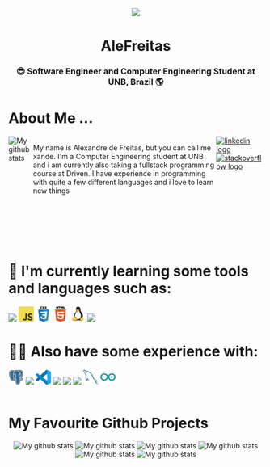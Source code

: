 <p align = "center" >
<a href="https://github.com/DenverCoder1/readme-typing-svg"><img style="width:670px" src="https://readme-typing-svg.herokuapp.com?lines=✋+Hello+World+!&center=true&title_color=79c0ff"></a>
</p> 

<div align="center">
  <h1>AleFreitas</h1>
  <h3>😎 Software Engineer and Computer Engineering Student at UNB, Brazil 🌎</h3>
</div>
<h1 align="left" >About Me ...</h1>
<div style="display:flex; height:150px; overflow: auto; margin-bottom:10px;">
  <img align="right" style="width: 49%; height: 100%;" src="https://github-readme-stats.vercel.app/api?username=AleFreitas&count_private=true&show_icons=true" alt="My github stats">
  <p align="left">My name is Alexandre de Freitas, but you can call me xande. I'm  a Computer Engineering student at UNB and i am currently also taking a fullstack   programming course at Driven. I have experience in programming with quite a few different languages and i love to learn new things</p>
  <div>
    <a href="https://www.linkedin.com/in/alexandre-de-freitas-souza-26148b20a" target="_blank">
      <img src="https://img.shields.io/static/v1?message=LinkedIn&logo=linkedin&label=&color=0077B5&logoColor=white&labelColor=&style=for-the-badge" height="24" alt="linkedin logo"  />
    </a>
    <a href="https://stackoverflow.com/users/20454573/alexandre-de-freitas-souza" target="_blank">
      <img src="https://img.shields.io/static/v1?message=Stackoverflow&logo=stackoverflow&label=&color=FE7A16&logoColor=white&labelColor=&style=for-the-badge" height="24" alt="stackoverflow logo"  />
    </a>
  </div>
</div>
<br>
<br>
<br>
<h1>🌱 I'm currently learning some tools and languages such as: </h1>
<code><img height="30" src="https://raw.githubusercontent.com/jmnote/z-icons/master/svg/cpp.svg"></code>
<code><img height="30" src="https://raw.githubusercontent.com/github/explore/80688e429a7d4ef2fca1e82350fe8e3517d3494d/topics/javascript/javascript.png"></code>
<code><img height="30" src="https://raw.githubusercontent.com/github/explore/80688e429a7d4ef2fca1e82350fe8e3517d3494d/topics/css/css.png"></code>
<code><img height="30" src="https://raw.githubusercontent.com/github/explore/80688e429a7d4ef2fca1e82350fe8e3517d3494d/topics/html/html.png"></code>
<code><img height="30" src="https://github.com/devicons/devicon/blob/master/icons/linux/linux-original.svg"></code>
<img height="30" src="https://github.com/SamHerbert/SVG-Loaders/blob/master/svg-loaders/spinning-circles.svg">
<h1>👨‍💻 Also have some experience with: </h1>
<code><img height="30" src="https://github.com/devicons/devicon/blob/master/icons/postgresql/postgresql-original.svg"></code>
<code><img height="30" src="https://raw.githubusercontent.com/jmnote/z-icons/master/svg/c.svg"></code>
<code><img height="30" src="https://raw.githubusercontent.com/github/explore/80688e429a7d4ef2fca1e82350fe8e3517d3494d/topics/visual-studio-code/visual-studio-code.png"></code>
<code><img height="30" src="https://raw.githubusercontent.com/jmnote/z-icons/master/svg/python.svg"></code>
<code><img height="30" src="https://raw.githubusercontent.com/jmnote/z-icons/master/svg/git.svg"></code>
<code><img height="30" src="https://raw.githubusercontent.com/jmnote/z-icons/master/svg/ruby.svg"></code>
<code><img height="30" src="https://github.com/devicons/devicon/blob/master/icons/mysql/mysql-original.svg"></code>
<code><img height="30" src="https://github.com/devicons/devicon/blob/master/icons/arduino/arduino-original.svg"></code>
<br>
<br>
<h1>My Favourite Github Projects</h1>


<div align="center">
  <img width="30%" src="https://github-readme-stats.vercel.app/api/pin/?username=AleFreitas&repo=projeto6-buzzquizz&show_icons=true" alt="My github stats">
  <img width="30%" src="https://github-readme-stats.vercel.app/api/pin/?username=AleFreitas&repo=Parrots-Card-Game&show_icons=true" alt="My github stats">
  <img width="30%" src="https://github-readme-stats.vercel.app/api/pin/?username=AleFreitas&repo=DrivenEats&show_icons=true" alt="My github stats">
  <img width="30%" src="https://github-readme-stats.vercel.app/api/pin/?username=AleFreitas&repo=projeto5-batepapouol&show_icons=true" alt="My github stats">
  <img width="30%" src="https://github-readme-stats.vercel.app/api/pin/?username=AleFreitas&repo=Instagram-responsive-main-page&show_icons=true" alt="My github stats">
  <img width="30%" src="https://github-readme-stats.vercel.app/api/pin/?username=AleFreitas&repo=globo.com-main-page-html&show_icons=true" alt="My github stats">
</div>

